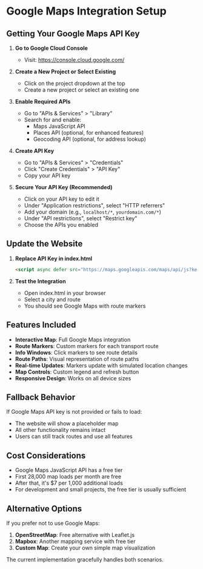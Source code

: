 # Google Maps Integration Setup

## Getting Your Google Maps API Key

1. **Go to Google Cloud Console**
   - Visit: https://console.cloud.google.com/

2. **Create a New Project or Select Existing**
   - Click on the project dropdown at the top
   - Create a new project or select an existing one

3. **Enable Required APIs**
   - Go to "APIs & Services" > "Library"
   - Search for and enable:
     - Maps JavaScript API
     - Places API (optional, for enhanced features)
     - Geocoding API (optional, for address lookup)

4. **Create API Key**
   - Go to "APIs & Services" > "Credentials"
   - Click "Create Credentials" > "API Key"
   - Copy your API key

5. **Secure Your API Key (Recommended)**
   - Click on your API key to edit it
   - Under "Application restrictions", select "HTTP referrers"
   - Add your domain (e.g., `localhost/*`, `yourdomain.com/*`)
   - Under "API restrictions", select "Restrict key"
   - Choose the APIs you enabled

## Update the Website

1. **Replace API Key in index.html**
   ```html
   <script async defer src="https://maps.googleapis.com/maps/api/js?key=YOUR_ACTUAL_API_KEY&callback=initMap"></script>
   ```

2. **Test the Integration**
   - Open index.html in your browser
   - Select a city and route
   - You should see Google Maps with route markers

## Features Included

- **Interactive Map**: Full Google Maps integration
- **Route Markers**: Custom markers for each transport route
- **Info Windows**: Click markers to see route details
- **Route Paths**: Visual representation of route paths
- **Real-time Updates**: Markers update with simulated location changes
- **Map Controls**: Custom legend and refresh button
- **Responsive Design**: Works on all device sizes

## Fallback Behavior

If Google Maps API key is not provided or fails to load:
- The website will show a placeholder map
- All other functionality remains intact
- Users can still track routes and use all features

## Cost Considerations

- Google Maps JavaScript API has a free tier
- First 28,000 map loads per month are free
- After that, it's $7 per 1,000 additional loads
- For development and small projects, the free tier is usually sufficient

## Alternative Options

If you prefer not to use Google Maps:
1. **OpenStreetMap**: Free alternative with Leaflet.js
2. **Mapbox**: Another mapping service with free tier
3. **Custom Map**: Create your own simple map visualization

The current implementation gracefully handles both scenarios.
